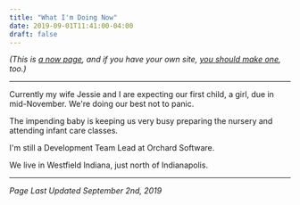 ```yaml
---
title: "What I'm Doing Now"
date: 2019-09-01T11:41:00-04:00
draft: false
---
```

_(This is [a now page](https://nownownow.com/about), and if you have your own site, [you should make one](https://nownownow.com/about), too.)_

---

Currently my wife Jessie and I are expecting our first child, a girl, due in mid-November. We're doing our best not to panic.

The impending baby is keeping us very busy preparing the nursery and attending infant care classes.

I'm still a Development Team Lead at Orchard Software.

We live in Westfield Indiana, just north of Indianapolis.

---

_Page Last Updated September 2nd, 2019_
